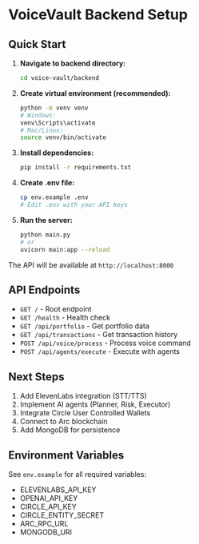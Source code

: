 # VoiceVault Backend Setup

## Quick Start

1. **Navigate to backend directory:**
   ```bash
   cd voice-vault/backend
   ```

2. **Create virtual environment (recommended):**
   ```bash
   python -m venv venv
   # Windows:
   venv\Scripts\activate
   # Mac/Linux:
   source venv/bin/activate
   ```

3. **Install dependencies:**
   ```bash
   pip install -r requirements.txt
   ```

4. **Create .env file:**
   ```bash
   cp env.example .env
   # Edit .env with your API keys
   ```

5. **Run the server:**
   ```bash
   python main.py
   # or
   uvicorn main:app --reload
   ```

The API will be available at `http://localhost:8000`

## API Endpoints

- `GET /` - Root endpoint
- `GET /health` - Health check
- `GET /api/portfolio` - Get portfolio data
- `GET /api/transactions` - Get transaction history
- `POST /api/voice/process` - Process voice command
- `POST /api/agents/execute` - Execute with agents

## Next Steps

1. Add ElevenLabs integration (STT/TTS)
2. Implement AI agents (Planner, Risk, Executor)
3. Integrate Circle User Controlled Wallets
4. Connect to Arc blockchain
5. Add MongoDB for persistence

## Environment Variables

See `env.example` for all required variables:
- ELEVENLABS_API_KEY
- OPENAI_API_KEY
- CIRCLE_API_KEY
- CIRCLE_ENTITY_SECRET
- ARC_RPC_URL
- MONGODB_URI

